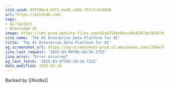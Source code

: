 ```yaml
---
site_uuid: 05f598c4-83f1-4e45-a296-f5fcfc9c50dd
url: https://mindsdb.com/
tags:
- AI-Toolkit
- Knowledge-AI
image: https://cdn.prod.website-files.com/62a8755be8bcc86e6307def8/6740e44a0bc0ca7c11b91481_opengraph-hp.png
site_name: 'The #1 Enterprise Data Platform for AI'
title: 'The #1 Enterprise Data Platform for AI'
og_screenshot_url: https://og-screenshots-prod.s3.amazonaws.com/1366x768/80/false/87aa1853aeeadae4cc0c2ac46335deaf8d092ef63e887bb5a67a8d88efa5beb3.jpeg
jina_last_request: '2025-03-09T06:44:58.275Z'
jina_error: "Error occurred"
og_last_fetch: '2025-03-07T05:19:18.722Z'
date_modified: 2025-03-24
---
```



Backed by [[Nvidia]]

